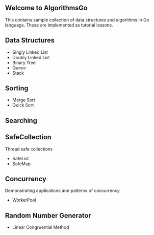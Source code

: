 ## Welcome to AlgorithmsGo
This contains sample collection of data structures and algorithms in Go language. These are implemented as tutorial lessons.

## Data Structures
  - Singly Linked List
  - Doubly Linked List
  - Binary Tree
  - Queue
  - Stack
## Sorting
  - Merge Sort
  - Quick Sort
## Searching

## SafeCollection
Thread safe collections
  - SafeList
  - SafeMap
## Concurrency
Demonstrating applications and patterns of concurrency
  - WorkerPool 
## Random Number Generator
  - Linear Congruential Method


